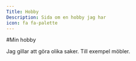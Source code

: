 ```yaml
---
Title: Hobby
Description: Sida om en hobby jag har
icon: fa fa-palette
---
```


#Min hobby

Jag gillar att göra olika saker. Till exempel möbler.